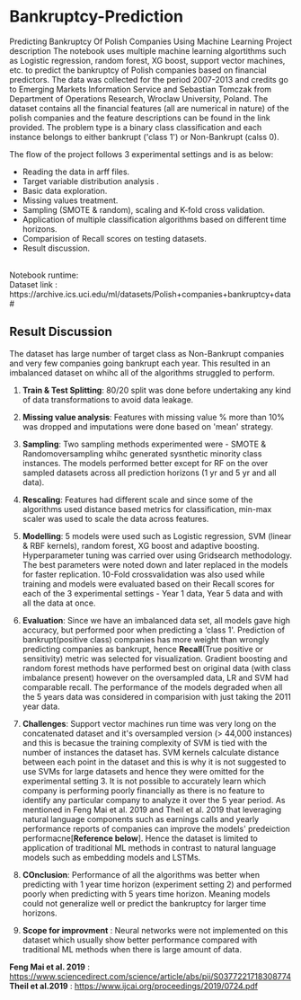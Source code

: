 # Bankruptcy-Prediction

Predicting Bankruptcy Of Polish Companies Using Machine Learning
Project description
The notebook uses multiple machine learning algortithms such as Logistic regression, random forest, XG boost, support vector machines, etc. to predict the bankruptcy of Polish companies based on financial predictors. The data was collected for the period 2007-2013 and credits go to Emerging Markets Information Service and Sebastian Tomczak from Department of Operations Research, Wroclaw University, Poland. The dataset contains all the financial features (all are numerical in nature) of the polish companies and the feature descriptions can be found in the link provided. The problem type is a binary class classification and each instance belongs to either bankrupt ('class 1') or Non-Bankrupt (calss 0).

The flow of the project follows 3 experimental settings and is as below:

- Reading the data in arff files.
- Target variable distribution analysis .
- Basic data exploration.
- Missing values treatment.
- Sampling (SMOTE & random), scaling and K-fold cross validation.
- Application of multiple classification algorithms based on different time horizons.
- Comparision of Recall scores on testing datasets.
- Result discussion.
<br>
Notebook runtime:
<br>
Dataset link : https://archive.ics.uci.edu/ml/datasets/Polish+companies+bankruptcy+data#


## Result Discussion

The dataset has large number of target class as Non-Bankrupt companies and very few companies going bankrupt each year. This resulted in an imbalanced dataset on whihc all of the algorithms struggled to perform.

1. **Train & Test Splitting**: 80/20 split was done before undertaking any kind of data transformations to avoid data leakage.
2. **Missing value analysis**: Features with missing value % more than 10% was dropped and imputations were done based on 'mean' strategy.
3. **Sampling**: Two sampling methods experimented were - SMOTE & Randomoversampling whihc generated sysnthetic minority class instances. The models performed better except for RF on the over sampled datasets across all prediction horizons (1 yr and 5 yr and all data).
4. **Rescaling**: Features had different scale and since some of the algorithms used distance based metrics for classification, min-max scaler was used to scale the data across features.
5. **Modelling**: 5 models were used such as Logistic regression, SVM (linear & RBF kernels), random forest, XG boost and adaptive boosting. Hyperparameter tuning was carried over using Gridsearch methodology. The best parameters were noted down and later replaced in the models for faster replication. 10-Fold crossvalidation was also used while training and models were evaluated based on their Recall scores for each of the 3 experimental settings - Year 1 data, Year 5 data and with all the data at once.

6. **Evaluation**: Since we have an imbalanced data set, all models gave high accuracy, but performed poor when predicting a ‘class 1'. Prediction of bankrupt(positive class) companies has more weight than wrongly predicting companies as bankrupt, hence **Recall**(True positive or sensitivity) metric was selected for visualization. Gradient boosting and random forest methods have performed best on original data (with class imbalance present) however on the oversampled data, LR and SVM had comparable recall. The performance of the models degraded when all the 5 years data was considered in comparision with just taking the 2011 year data.

7. **Challenges**: Support vector machines run time was very long on the concatenated dataset and it's oversampled version (> 44,000 instances) and this is becasue the training complexity of SVM is tied with the number of instances the dataset has. SVM kernels calculate distance between each point in the dataset and this is why it is not suggested to use SVMs for large datasets and hence they were omitted for the experimental setting 3.
It is not possible to accurately learn which company is performing poorly financially as there is no feature to identify any particular company to analyze it over the 5 year period. As mentioned in Feng Mai et al. 2019 and Theil et al. 2019 that leveraging natural language components such as earnings calls and yearly performance reports of companies can improve the models' predeiction performacne[**Reference below**]. Hence the dataset is limited to application of traditional ML methods in contrast to natural language models such as embedding models and LSTMs.

8. **COnclusion**: Performance of all the algorithms was better when predicting with 1 year time horizon (experiment setting 2) and performed poorly when predicting with 5 years time horizon. Meaning models could not generalize well or predict the bankruptcy for larger time horizons.

9. **Scope for improvment** : Neural networks were not implemented on this dataset which usually show better performance compared with traditional ML methods when there is large amount of data.

**Feng Mai et al. 2019** : https://www.sciencedirect.com/science/article/abs/pii/S0377221718308774
<br>
**Theil et al.2019** : https://www.ijcai.org/proceedings/2019/0724.pdf
